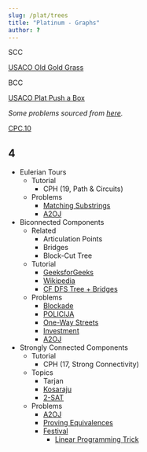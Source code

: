 ```yaml
---
slug: /plat/trees
title: "Platinum - Graphs"
author: ?
---
```


SCC

[USACO Old Gold Grass](http://www.usaco.org/index.php?page=viewproblem2&cpid=516)

BCC

[USACO Plat Push a Box](http://www.usaco.org/index.php?page=viewproblem2&cpid=769)


*Some problems sourced from [here](http://codeforces.com/blog/entry/54526?#comment-385354).*

[CPC.10](https://github.com/SuprDewd/T-414-AFLV/tree/master/10_graphs_3_network_flow)

## 4
  * Eulerian Tours
    * Tutorial
      * CPH (19, Path & Circuits)
    * Problems
      * [Matching Substrings](https://csacademy.com/contest/archive/task/matching-substrings/) [](87)
      * [A2OJ](https://a2oj.com/category?ID=24)
  * Biconnected Components
    * Related
      * Articulation Points
      * Bridges
      * Block-Cut Tree
    * Tutorial
      * [GeeksforGeeks](http://www.geeksforgeeks.org/articulation-points-or-cut-vertices-in-a-graph/)
      * [Wikipedia](https://en.wikipedia.org/wiki/Biconnected_component)
      * [CF DFS Tree + Bridges](https://codeforces.com/blog/entry/68138)
    * Problems
      * [Blockade](https://szkopul.edu.pl/problemset/problem/eDt8w290owtatmCjad0O0ywk/site/?key=statement)
      * [POLICIJA](http://wcipeg.com/problem/coi06p2)
      * [One-Way Streets](https://csacademy.com/contest/archive/task/one-way-streets/)
      * [Investment](https://dmoj.ca/problem/tle17c1p6)
      * [A2OJ](https://a2oj.com/category?ID=128)
  * Strongly Connected Components
    * Tutorial
      * CPH (17, Strong Connectivity)
    * Topics
      * Tarjan
      * [Kosaraju](https://en.wikipedia.org/wiki/Kosaraju%27s_algorithm)
      * [2-SAT](http://codeforces.com/blog/entry/16205)
    * Problems
      * [A2OJ](https://a2oj.com/category?ID=231)
      * [Proving Equivalences](https://open.kattis.com/problems/equivalences) [](78)
      * [Festival](https://szkopul.edu.pl/problemset/problem/p9uJo01RR9ouMLLAYroFuQ-7/site/?key=statement) [](173)
        * [Linear Programming Trick](https://www.cs.rit.edu/~spr/COURSES/ALG/MIT/lec18.pdf)
